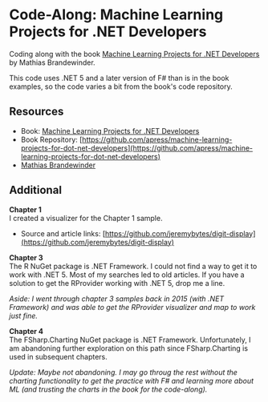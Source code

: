 # Code-Along: Machine Learning Projects for .NET Developers

Coding along with the book [Machine Learning Projects for .NET Developers](https://www.apress.com/us/book/9781430267676) by Mathias Brandewinder.  

This code uses .NET 5 and a later version of F# than is in the book examples, so the code varies a bit from the book's code repository.

## Resources
* Book: [Machine Learning Projects for .NET Developers](https://www.apress.com/us/book/9781430267676)
* Book Repository: [https://github.com/apress/machine-learning-projects-for-dot-net-developers](https://github.com/apress/machine-learning-projects-for-dot-net-developers)
* [Mathias Brandewinder](https://brandewinder.com/)

## Additional
**Chapter 1**  
I created a visualizer for the Chapter 1 sample.  
* Source and article links: [https://github.com/jeremybytes/digit-display](https://github.com/jeremybytes/digit-display)

**Chapter 3**  
The R NuGet package is .NET Framework. I could not find a way to get it to work with .NET 5. Most of my searches led to old articles. If you have a solution to get the RProvider working with .NET 5, drop me a line.  

*Aside: I went through chapter 3 samples back in 2015 (with .NET Framework) and was able to get the RProvider visualizer and map to work just fine.*

**Chapter 4**  
The FSharp.Charting NuGet package is .NET Framework. Unfortunately, I am abandoning further exploration on this path since FSharp.Charting is used in subsequent chapters.  

*Update: Maybe not abandoning. I may go throug the rest without the charting functionality to get the practice with F# and learning more about ML (and trusting the charts in the book for the code-along).*
